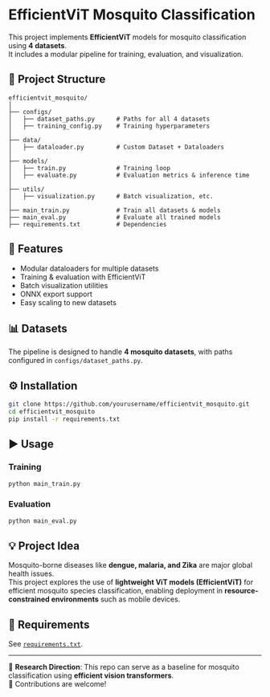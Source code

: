 # EfficientViT Mosquito Classification 

This project implements **EfficientViT** models for mosquito classification using **4 datasets**.  
It includes a modular pipeline for training, evaluation, and visualization.

## 📂 Project Structure
```
efficientvit_mosquito/
│
├── configs/
│   ├── dataset_paths.py      # Paths for all 4 datasets
│   ├── training_config.py    # Training hyperparameters
│
├── data/
│   ├── dataloader.py         # Custom Dataset + Dataloaders
│
├── models/
│   ├── train.py              # Training loop
│   ├── evaluate.py           # Evaluation metrics & inference time
│
├── utils/
│   ├── visualization.py      # Batch visualization, etc.
│
├── main_train.py             # Train all datasets & models
├── main_eval.py              # Evaluate all trained models
├── requirements.txt          # Dependencies
```

## 🚀 Features
- Modular dataloaders for multiple datasets  
- Training & evaluation with EfficientViT  
- Batch visualization utilities  
- ONNX export support  
- Easy scaling to new datasets  

## 📊 Datasets
The pipeline is designed to handle **4 mosquito datasets**, with paths configured in `configs/dataset_paths.py`.

## ⚙️ Installation
```bash
git clone https://github.com/yourusername/efficientvit_mosquito.git
cd efficientvit_mosquito
pip install -r requirements.txt
```

## ▶️ Usage
### Training
```bash
python main_train.py
```

### Evaluation
```bash
python main_eval.py
```

## 💡 Project Idea
Mosquito-borne diseases like **dengue, malaria, and Zika** are major global health issues.  
This project explores the use of **lightweight ViT models (EfficientViT)** for efficient mosquito species classification, enabling deployment in **resource-constrained environments** such as mobile devices.

## 📌 Requirements
See [`requirements.txt`](requirements.txt).

---

🔬 **Research Direction**: This repo can serve as a baseline for mosquito classification using **efficient vision transformers**.  
🤝 Contributions are welcome!
